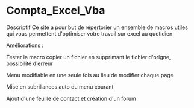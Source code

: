 # Compta_Excel_Vba

Descriptif
Ce site a pour but de répertorier un ensemble de macros utiles qui vous
permettent d'optimiser votre travail sur excel au quotidien

Améliorations :

Tester la macro copier un fichier en supprimant
le fichier d'origne, possibilité d'erreur

Menu modifiable en une seule fois au lieu de modifier chaque page

Mise en subrillances auto du menu courant

Ajout d'une feuille de contact et création d'un forum
